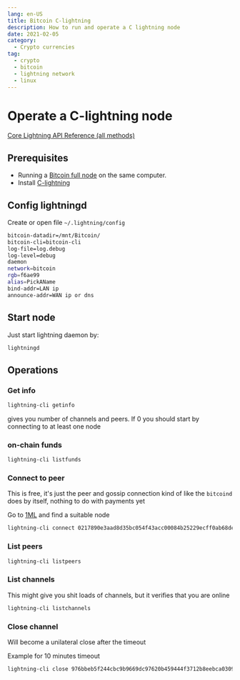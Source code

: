 ```yaml
---
lang: en-US
title: Bitcoin C-lightning
description: How to run and operate a C lightning node
date: 2021-02-05
category:
  - Crypto currencies
tag:
  - crypto
  - bitcoin
  - lightning network
  - linux
---
```

# Operate a C-lightning node

[Core Lightning API Reference (all methods)](https://docs.corelightning.org/reference)

## Prerequisites

- Running a [Bitcoin full node](https://bitcoincore.org/) on the same computer.
- Install [C-lightning](https://github.com/ElementsProject/lightning)

## Config lightningd

Create or open file `~/.lightning/config` 

```bash
bitcoin-datadir=/mnt/Bitcoin/
bitcoin-cli=bitcoin-cli
log-file=log.debug
log-level=debug
daemon
network=bitcoin
rgb=f6ae99
alias=PickAName
bind-addr=LAN ip
announce-addr=WAN ip or dns
```

## Start node

Just start lightning daemon by:

```sh
lightningd
```

## Operations

### Get info

```sh
lightning-cli getinfo
```

gives you number of channels and peers. If 0 you should start by connecting to at least one node

### on-chain funds

```sh
lightning-cli listfunds
```

### Connect to peer

This is free, it's just the peer and gossip connection kind of like the `bitcoind` does by itself, nothing to do with payments yet

Go to [1ML](https://1ml.com/) and find a suitable node

```sh
lightning-cli connect 0217890e3aad8d35bc054f43acc00084b25229ecff0ab68debd82883ad65ee8266@23.237.77.11:9735
```

### List peers

```sh
lightning-cli listpeers
```

### List channels

This might give you shit loads of channels, but it verifies that you are online

```sh
lightning-cli listchannels
```

### Close channel

Will become a unilateral close after the timeout

Example for 10 minutes timeout
```sh
lightning-cli close 976bbeb5f244cbc9b9669dc97620b459444f3712b8eebca0309c7292bfa5add7 600 
```
